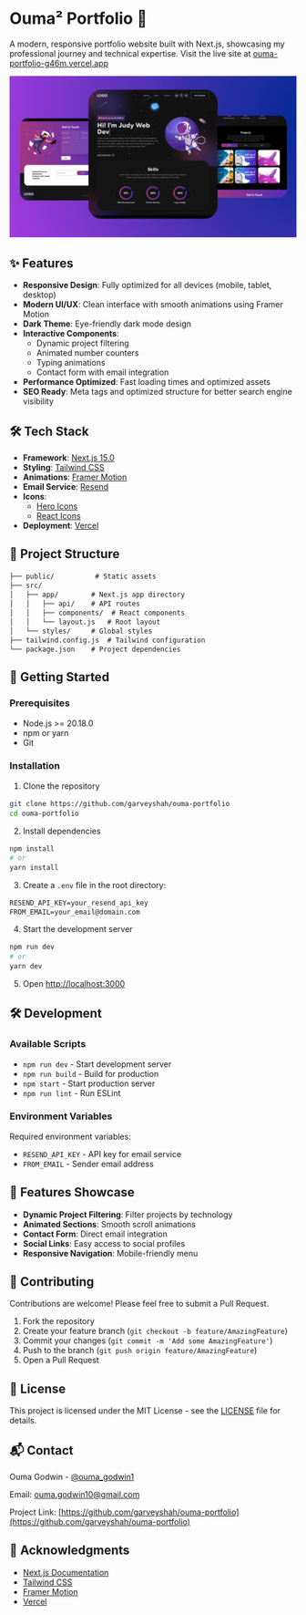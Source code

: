 # Ouma² Portfolio 🚀

A modern, responsive portfolio website built with Next.js, showcasing my professional journey and technical expertise. Visit the live site at [ouma-portfolio-g46m.vercel.app](https://ouma-portfolio-g46m.vercel.app/)

![Portfolio Preview](public/images/projects/1.png)

## ✨ Features

- **Responsive Design**: Fully optimized for all devices (mobile, tablet, desktop)
- **Modern UI/UX**: Clean interface with smooth animations using Framer Motion
- **Dark Theme**: Eye-friendly dark mode design
- **Interactive Components**: 
  - Dynamic project filtering
  - Animated number counters
  - Typing animations
  - Contact form with email integration
- **Performance Optimized**: Fast loading times and optimized assets
- **SEO Ready**: Meta tags and optimized structure for better search engine visibility

## 🛠️ Tech Stack

- **Framework**: [Next.js 15.0](https://nextjs.org/)
- **Styling**: [Tailwind CSS](https://tailwindcss.com/)
- **Animations**: [Framer Motion](https://www.framer.com/motion/)
- **Email Service**: [Resend](https://resend.com/)
- **Icons**: 
  - [Hero Icons](https://heroicons.com/)
  - [React Icons](https://react-icons.github.io/react-icons/)
- **Deployment**: [Vercel](https://vercel.com/)

## 📂 Project Structure

```plaintext
├── public/          # Static assets
├── src/
│   ├── app/        # Next.js app directory
│   │   ├── api/    # API routes
│   │   ├── components/  # React components
│   │   └── layout.js   # Root layout
│   └── styles/     # Global styles
├── tailwind.config.js  # Tailwind configuration
└── package.json    # Project dependencies
```

## 🚀 Getting Started

### Prerequisites

- Node.js >= 20.18.0
- npm or yarn
- Git

### Installation

1. Clone the repository
```bash
git clone https://github.com/garveyshah/ouma-portfolio
cd ouma-portfolio
```

2. Install dependencies
```bash
npm install
# or
yarn install
```

3. Create a `.env` file in the root directory:
```env
RESEND_API_KEY=your_resend_api_key
FROM_EMAIL=your_email@domain.com
```

4. Start the development server
```bash
npm run dev
# or
yarn dev
```

5. Open [http://localhost:3000](http://localhost:3000)

## 🛠️ Development

### Available Scripts

- `npm run dev` - Start development server
- `npm run build` - Build for production
- `npm start` - Start production server
- `npm run lint` - Run ESLint

### Environment Variables

Required environment variables:

- `RESEND_API_KEY` - API key for email service
- `FROM_EMAIL` - Sender email address

## 📱 Features Showcase

- **Dynamic Project Filtering**: Filter projects by technology
- **Animated Sections**: Smooth scroll animations
- **Contact Form**: Direct email integration
- **Social Links**: Easy access to social profiles
- **Responsive Navigation**: Mobile-friendly menu

## 🤝 Contributing

Contributions are welcome! Please feel free to submit a Pull Request.

1. Fork the repository
2. Create your feature branch (`git checkout -b feature/AmazingFeature`)
3. Commit your changes (`git commit -m 'Add some AmazingFeature'`)
4. Push to the branch (`git push origin feature/AmazingFeature`)
5. Open a Pull Request

## 📝 License

This project is licensed under the MIT License - see the [LICENSE](LICENSE) file for details.

## 📬 Contact

Ouma Godwin - [@ouma_godwin1](https://twitter.com/ouma_godwin1)

Email: [ouma.godwin10@gmail.com](mailto:ouma.godwin10@gmail.com)

Project Link: [https://github.com/garveyshah/ouma-portfolio](https://github.com/garveyshah/ouma-portfolio)

## 🙏 Acknowledgments

- [Next.js Documentation](https://nextjs.org/docs)
- [Tailwind CSS](https://tailwindcss.com/)
- [Framer Motion](https://www.framer.com/motion/)
- [Vercel](https://vercel.com/)
